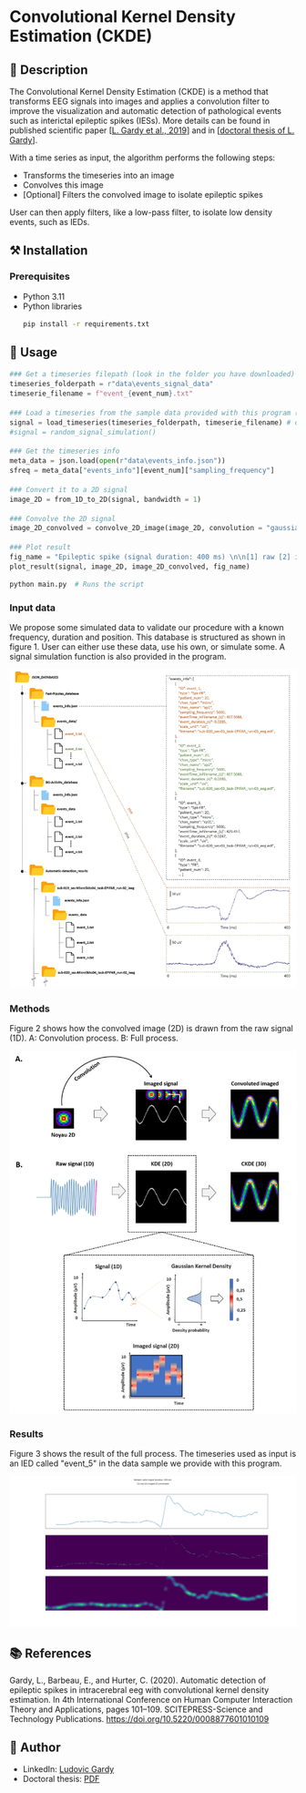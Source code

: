 # Convolutional Kernel Density Estimation (CKDE)

## 📄 Description
The Convolutional Kernel Density Estimation (CKDE) is a method that transforms EEG signals into images and applies a convolution filter to improve the visualization and automatic detection of pathological events such as interictal epileptic spikes (IESs). More details can be found in published scientific paper [[L. Gardy et al., 2019](https://doi.org/10.5220/0008877601010109)] and in [[doctoral thesis of L. Gardy](http://thesesups.ups-tlse.fr/5164/1/2021TOU30190.pdf)].

With a time series as input, the algorithm performs the following steps:
- Transforms the timeseries into an image
- Convolves this image
- [Optional] Filters the convolved image to isolate epileptic spikes

User can then apply filters, like a low-pass filter, to isolate low density events, such as IEDs.

## ⚒️ Installation

### Prerequisites
- Python 3.11
- Python libraries
    ```sh
    pip install -r requirements.txt
    ```

## 📝 Usage
```python
### Get a timeseries filepath (look in the folder you have downloaded)
timeseries_folderpath = r"data\events_signal_data"
timeserie_filename = f"event_{event_num}.txt"

### Load a timeseries from the sample data provided with this program (1D)
signal = load_timeseries(timeseries_folderpath, timeserie_filename) # or,
#signal = random_signal_simulation()

### Get the timeseries info
meta_data = json.load(open(r"data\events_info.json"))
sfreq = meta_data["events_info"][event_num]["sampling_frequency"]

### Convert it to a 2D signal
image_2D = from_1D_to_2D(signal, bandwidth = 1)

### Convolve the 2D signal
image_2D_convolved = convolve_2D_image(image_2D, convolution = "gaussian custom")

### Plot result
fig_name = "Epileptic spike (signal duration: 400 ms) \n\n[1] raw [2] imaged [3] convoluted"
plot_result(signal, image_2D, image_2D_convolved, fig_name)
```

```sh
python main.py  # Runs the script
```

### Input data
We propose some simulated data to validate our procedure with a known frequency, duration and position. This database is structured as shown in figure 1. User can either use these data, use his own, or simulate some. A signal simulation function is also provided in the program.

![](images/image1.jpg)

### Methods
Figure 2 shows how the convolved image (2D) is drawn from the raw signal (1D). A: Convolution process. B: Full process.

![](images/image2.png)

### Results
Figure 3 shows the result of the full process. The timeseries used as input is an IED called "event_5" in the data sample we provide with this program.

![](images/image3.png)

## 📚 References
Gardy, L., Barbeau, E., and Hurter, C. (2020). Automatic detection of epileptic spikes in intracerebral eeg with convolutional kernel density estimation. In 4th International Conference on Human Computer Interaction Theory and Applications, pages 101–109. SCITEPRESS-Science and Technology Publications. https://doi.org/10.5220/0008877601010109

## 👤 Author
- LinkedIn: [Ludovic Gardy](https://www.linkedin.com/in/ludovic-gardy/)
- Doctoral thesis: [PDF](http://thesesups.ups-tlse.fr/5164/1/2021TOU30190.pdf)